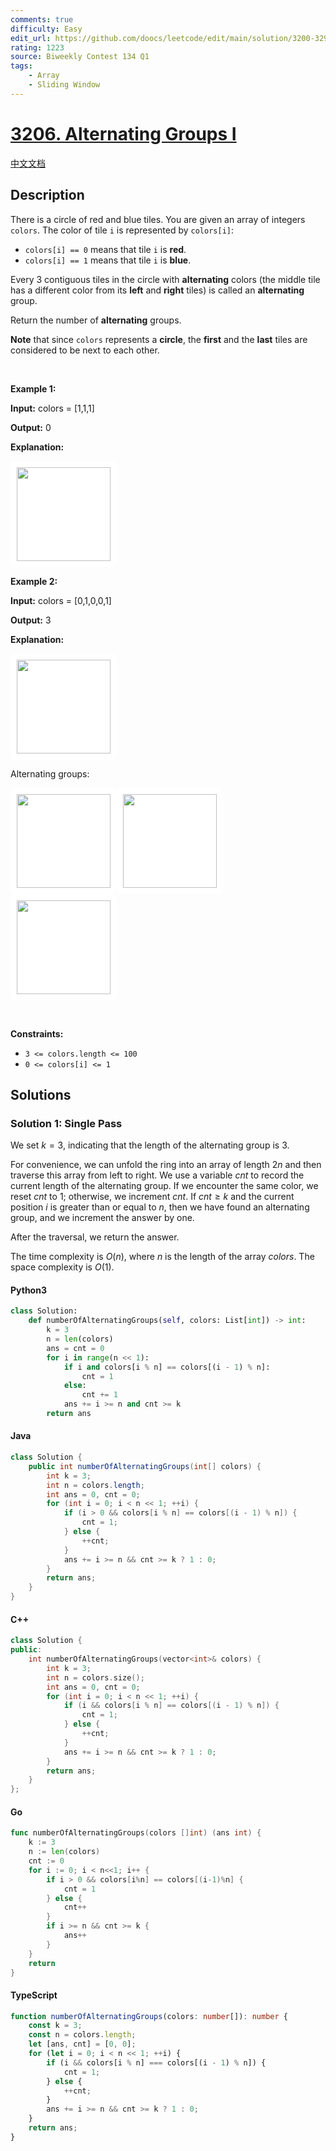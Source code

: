 ```yaml
---
comments: true
difficulty: Easy
edit_url: https://github.com/doocs/leetcode/edit/main/solution/3200-3299/3206.Alternating%20Groups%20I/README_EN.md
rating: 1223
source: Biweekly Contest 134 Q1
tags:
    - Array
    - Sliding Window
---
```


<!-- problem:start -->

# [3206. Alternating Groups I](https://leetcode.com/problems/alternating-groups-i)

[中文文档](/solution/3200-3299/3206.Alternating%20Groups%20I/README.md)

## Description

<!-- description:start -->

<p>There is a circle of red and blue tiles. You are given an array of integers <code>colors</code>. The color of tile <code>i</code> is represented by <code>colors[i]</code>:</p>

<ul>
	<li><code>colors[i] == 0</code> means that tile <code>i</code> is <strong>red</strong>.</li>
	<li><code>colors[i] == 1</code> means that tile <code>i</code> is <strong>blue</strong>.</li>
</ul>

<p>Every 3 contiguous tiles in the circle with <strong>alternating</strong> colors (the middle tile has a different color from its <strong>left</strong> and <strong>right</strong> tiles) is called an <strong>alternating</strong> group.</p>

<p>Return the number of <strong>alternating</strong> groups.</p>

<p><strong>Note</strong> that since <code>colors</code> represents a <strong>circle</strong>, the <strong>first</strong> and the <strong>last</strong> tiles are considered to be next to each other.</p>

<p>&nbsp;</p>
<p><strong class="example">Example 1:</strong></p>

<div class="example-block">
<p><strong>Input:</strong> <span class="example-io">colors = [1,1,1]</span></p>

<p><strong>Output:</strong> <span class="example-io">0</span></p>

<p><strong>Explanation:</strong></p>

<p><img alt="" src="https://fastly.jsdelivr.net/gh/doocs/leetcode@main/solution/3200-3299/3206.Alternating%20Groups%20I/images/image_2024-05-16_23-53-171.png" style="width: 150px; height: 150px; padding: 10px; background: #fff; border-radius: .5rem;" /></p>
</div>

<p><strong class="example">Example 2:</strong></p>

<div class="example-block">
<p><strong>Input:</strong> <span class="example-io">colors = [0,1,0,0,1]</span></p>

<p><strong>Output:</strong> 3</p>

<p><strong>Explanation:</strong></p>

<p><img alt="" src="https://fastly.jsdelivr.net/gh/doocs/leetcode@main/solution/3200-3299/3206.Alternating%20Groups%20I/images/image_2024-05-16_23-47-491.png" style="width: 150px; height: 150px; padding: 10px; background: #fff; border-radius: .5rem;" /></p>

<p>Alternating groups:</p>

<p><strong class="example"><img alt="" src="https://fastly.jsdelivr.net/gh/doocs/leetcode@main/solution/3200-3299/3206.Alternating%20Groups%20I/images/image_2024-05-16_23-50-441.png" style="width: 150px; height: 150px; padding: 10px; background: #fff; border-radius: .5rem;" /></strong><img alt="" src="https://fastly.jsdelivr.net/gh/doocs/leetcode@main/solution/3200-3299/3206.Alternating%20Groups%20I/images/image_2024-05-16_23-48-211.png" style="width: 150px; height: 150px; padding: 10px; background: #fff; border-radius: .5rem;" /><strong class="example"><img alt="" src="https://fastly.jsdelivr.net/gh/doocs/leetcode@main/solution/3200-3299/3206.Alternating%20Groups%20I/images/image_2024-05-16_23-49-351.png" style="width: 150px; height: 150px; padding: 10px; background: #fff; border-radius: .5rem;" /></strong></p>
</div>

<p>&nbsp;</p>
<p><strong>Constraints:</strong></p>

<ul>
	<li><code>3 &lt;= colors.length &lt;= 100</code></li>
	<li><code>0 &lt;= colors[i] &lt;= 1</code></li>
</ul>

<!-- description:end -->

## Solutions

<!-- solution:start -->

### Solution 1: Single Pass

We set $k = 3$, indicating that the length of the alternating group is $3$.

For convenience, we can unfold the ring into an array of length $2n$ and then traverse this array from left to right. We use a variable $\textit{cnt}$ to record the current length of the alternating group. If we encounter the same color, we reset $\textit{cnt}$ to $1$; otherwise, we increment $\textit{cnt}$. If $\textit{cnt} \ge k$ and the current position $i$ is greater than or equal to $n$, then we have found an alternating group, and we increment the answer by one.

After the traversal, we return the answer.

The time complexity is $O(n)$, where $n$ is the length of the array $\textit{colors}$. The space complexity is $O(1)$.

<!-- tabs:start -->

#### Python3

```python
class Solution:
    def numberOfAlternatingGroups(self, colors: List[int]) -> int:
        k = 3
        n = len(colors)
        ans = cnt = 0
        for i in range(n << 1):
            if i and colors[i % n] == colors[(i - 1) % n]:
                cnt = 1
            else:
                cnt += 1
            ans += i >= n and cnt >= k
        return ans
```

#### Java

```java
class Solution {
    public int numberOfAlternatingGroups(int[] colors) {
        int k = 3;
        int n = colors.length;
        int ans = 0, cnt = 0;
        for (int i = 0; i < n << 1; ++i) {
            if (i > 0 && colors[i % n] == colors[(i - 1) % n]) {
                cnt = 1;
            } else {
                ++cnt;
            }
            ans += i >= n && cnt >= k ? 1 : 0;
        }
        return ans;
    }
}
```

#### C++

```cpp
class Solution {
public:
    int numberOfAlternatingGroups(vector<int>& colors) {
        int k = 3;
        int n = colors.size();
        int ans = 0, cnt = 0;
        for (int i = 0; i < n << 1; ++i) {
            if (i && colors[i % n] == colors[(i - 1) % n]) {
                cnt = 1;
            } else {
                ++cnt;
            }
            ans += i >= n && cnt >= k ? 1 : 0;
        }
        return ans;
    }
};
```

#### Go

```go
func numberOfAlternatingGroups(colors []int) (ans int) {
	k := 3
	n := len(colors)
	cnt := 0
	for i := 0; i < n<<1; i++ {
		if i > 0 && colors[i%n] == colors[(i-1)%n] {
			cnt = 1
		} else {
			cnt++
		}
		if i >= n && cnt >= k {
			ans++
		}
	}
	return
}
```

#### TypeScript

```ts
function numberOfAlternatingGroups(colors: number[]): number {
    const k = 3;
    const n = colors.length;
    let [ans, cnt] = [0, 0];
    for (let i = 0; i < n << 1; ++i) {
        if (i && colors[i % n] === colors[(i - 1) % n]) {
            cnt = 1;
        } else {
            ++cnt;
        }
        ans += i >= n && cnt >= k ? 1 : 0;
    }
    return ans;
}
```

<!-- tabs:end -->

<!-- solution:end -->

<!-- problem:end -->

